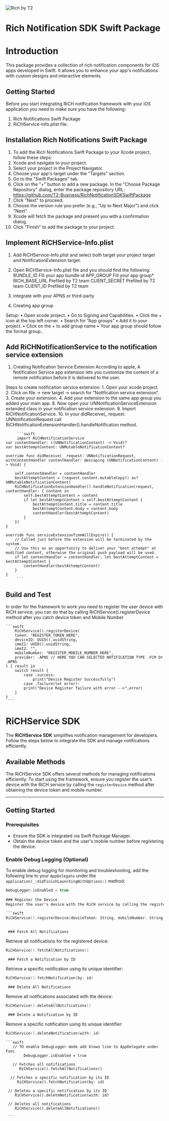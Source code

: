 <picture>
    <source srcset="./media/logo-dark.svg" media="(prefers-color-scheme: dark)" alt="Rich by T2">
    <img src="./media/logo.svg" alt="Rich by T2">
</picture>

# Rich Notification SDK Swift Package

# Introduction 

This package provides a collection of rich notification components for iOS apps developed in Swift. It allows you to enhance your app's notifications with custom designs and interactive elements. 

## Getting Started

Before you start integrating RiCH notification framework with your iOS application you need to make sure you have the following:
1.  Rich Notifications Swift Package
2.    RiCHService-Info.plist file.

## Installation Rich Notifications Swift Package

1. To add the Rich Notifications Swift Package to your Xcode project, follow these steps:
2. Xcode and navigate to your project.
3. Select your project in the Project Navigator.
4. Choose your app's target under the "Targets" section.
5. Go to the "Swift Packages" tab.
6. Click on the "+" button to add a new package.
In the "Choose Package Repository" dialog, enter the package repository URL: https://github.com/T2-Business/RichNotificationSDKSwiftPackage
7. Click "Next" to proceed.
8. Choose the version rule you prefer (e.g., "Up to Next Major") and click "Next".
9. Xcode will fetch the package and present you with a confirmation dialog.
10. Click "Finish" to add the package to your project.

## Implement RiCHService-Info.plist

1. Add RiCHService-Info.plist and select both target your project target and NotificationExtension target.
2. Open RiCHService-Info.plist file and you should find the following:
BUNDLE_ID           Fill your app bundle id
APP_GROUP           Fill your app group*
RICH_BASE_URL       Prefiled by T2 team
CLIENT_SECRET       Prefiled by T2 team
CLIENT_ID           Prefiled by T2 team

3. integrate with your APNS or third-party   
4. Creating app group

Setup: 
    •    Open xcode project.
    •    Go to Signing and Capabilities.
    •    Click the + icon at the top left corner.
    •    Search for “App groups”
    •    Add it to your project.
    •    Click on the + to add group name 
    •    Your app group should follow the format group.<group name>.
    
## Add RiCHNotificationService to the notification service extension

1.  Creating Notification Service Extension 
    According to apple, A Notification Service app extension lets you customize the content of a remote notification before it is delivered to the user.

Steps to create notification service extension:
    1.  Open your xcode project.
    2.    Click on file -> new target -> search for “Notification service extension”. 
    3.    Create your extension.
    4.  Add your extension to the same app group you added your main app. 
    8.  Now open your UNNotificationServiceExtension extended class in your notification service extension.
    9.  Import RiCHNotificationService.
    10. In your didReceive(_ request: UNNotificationRequest call RiCHNotificationExtensionHandler().handleNotification method.
    
    
         ```swift
         import RiCHNotificationService 
    var contentHandler: ((UNNotificationContent) -> Void)?
    var bestAttemptContent: UNMutableNotificationContent?
    
    override func didReceive(_ request: UNNotificationRequest, withContentHandler contentHandler: @escaping (UNNotificationContent) -> Void) {
         
        self.contentHandler = contentHandler
        bestAttemptContent = (request.content.mutableCopy() as? UNMutableNotificationContent)
        RiCHNotificationExtensionHandler().handleNotification(request, contentHandler: { content in
            self.bestAttemptContent = content
            if let bestAttemptContent = self.bestAttemptContent {
                bestAttemptContent.title = content.title
                bestAttemptContent.body = content.body  
                contentHandler(bestAttemptContent)
            }
        })
    }

    override func serviceExtensionTimeWillExpire() {
        // Called just before the extension will be terminated by the system.
        // Use this as an opportunity to deliver your "best attempt" at modified content, otherwise the original push payload will be used.
        if let contentHandler = contentHandler, let bestAttemptContent =  bestAttemptContent {
            contentHandler(bestAttemptContent)
        }
    }
         ```


## Build and Test

In order for the framework to work you need to register the user device with RiCH service, you can do that by calling RiCHService().registerDevice method after you catch device token and Mobile Number
 
    ```swift
        RiCHService().registerDevice(
        token: "REGISTER_TOKEN_HERE",
        deviceID: UUID().uuidString,
        imeI1: UUID().uuidString,
        imeI2: "",
        mobileNumber: "REGISTER_MOBILE_NUMBER_HERE",
        provider: .APNS // HERE YOU CAN SELECTED NOTIFICATION TYPE .FCM Or .APNS
    ) { result in
        switch result {
            case .success:
                print("Device Register Successfully")
            case .failure(let error):
            print("Device Register failure with error -->",error)
        }
    }
     ```
   
# RiCHService SDK

The **RiCHService SDK** simplifies notification management for developers. Follow the steps below to integrate the SDK and manage notifications efficiently.

## Available Methods

The RiCHService SDK offers several methods for managing notifications efficiently. To start using the framework, ensure you register the user’s device with the RiCH service by calling the `registerDevice` method after obtaining the device token and mobile number.

---

## Getting Started

### Prerequisites
- Ensure the SDK is integrated via Swift Package Manager.
- Obtain the device token and the user's mobile number before registering the device.

### Enable Debug Logging (Optional)
To enable debug logging for monitoring and troubleshooting, add the following line to your `AppDelegate` under the `application(_:didFinishLaunchingWithOptions:)` method:

```swift
DebugLogger.isEnabled = true
     ```
### Register the Device
Register the user's device with the RiCH service by calling the registerDevice method. This step is necessary before using the notification management methods.

```swift
RiCHService().registerDevice(deviceToken: String, mobileNumber: String)
     
```
     
     ### Fetch All Notifications
Retrieve all notifications for the registered device:

```swift
RiCHService().fetchAllNotifications()

```

     ### Fetch a Notification by ID
Retrieve a specific notification using its unique identifier:

```swift
RiCHService().fetchNotification(by: id)

```

     ### Delete All Notifications
Remove all notifications associated with the device:

```swift
RiCHService().deleteAllNotifications()

```
     ### Delete a Notification by ID
Remove a specific notification using its unique identifier:

```swift
RiCHService().deleteNotification(with: id)

```

    ```swift
       // TO enable DebugLogger mode add blewo line to AppDelegate under Func 
            DebugLogger.isEnabled = true
            
       // Fetches all notifications
          RiCHService().fetchAllNotifications()

      // Fetches a specific notification by its ID
         RiCHService().fetchNotification(by: id)

     // Deletes a specific notification by its ID
        RiCHService().deleteNotification(with: id)

     // Deletes all notifications
        RiCHService().deleteAllNotifications()

     ```


   
